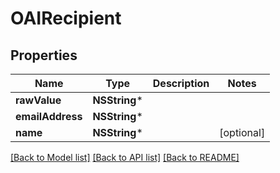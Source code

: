 # OAIRecipient

## Properties
Name | Type | Description | Notes
------------ | ------------- | ------------- | -------------
**rawValue** | **NSString*** |  | 
**emailAddress** | **NSString*** |  | 
**name** | **NSString*** |  | [optional] 

[[Back to Model list]](../README#documentation-for-models) [[Back to API list]](../README#documentation-for-api-endpoints) [[Back to README]](../README)


